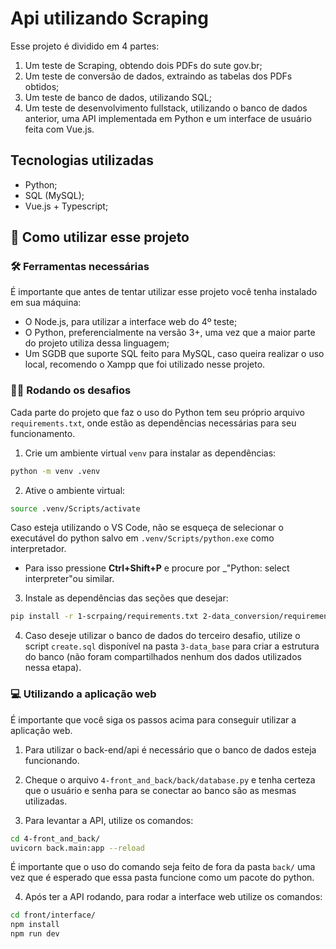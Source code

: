 # Api utilizando Scraping
Esse projeto é dividido em 4 partes:
 1. Um teste de Scraping, obtendo dois PDFs do sute gov.br;
 2. Um teste de conversão de dados, extraindo as tabelas dos PDFs obtidos;
 3. Um teste de banco de dados, utilizando SQL;
 4. Um teste de desenvolvimento fullstack, utilizando o banco de dados anterior, uma API implementada em Python e um interface de usuário feita com Vue.js.


 ## Tecnologias utilizadas
 - Python;
 - SQL (MySQL);
 - Vue.js + Typescript;


 ## 📑 Como utilizar esse projeto


 ### 🛠 Ferramentas necessárias
 É importante que antes de tentar utilizar esse projeto você tenha instalado em sua máquina:
  - O Node.js, para utilizar a interface web do 4º teste;
  - O Python, preferencialmente na versão 3+, uma vez que a maior parte do projeto utiliza dessa linguagem;
  - Um SGDB que suporte SQL feito para MySQL, caso queira realizar o uso local, recomendo o Xampp que foi utilizado nesse projeto.


### 👩‍💻 Rodando os desafios
Cada parte do projeto que faz o uso do Python tem seu próprio arquivo `requirements.txt`, onde estão as dependências necessárias para seu funcionamento.


1. Crie um ambiente virtual `venv` para instalar as dependências:
```bash
python -m venv .venv
```


2. Ative o ambiente virtual:
```bash
source .venv/Scripts/activate
```
Caso esteja utilizando o VS Code, não se esqueça de selecionar o executável do python salvo em `.venv/Scripts/python.exe` como interpretador.
 - Para isso pressione **Ctrl+Shift+P** e procure por _"Python: select interpreter"ou similar.


3. Instale as dependências das seções que desejar:
```bash
pip install -r 1-scrpaing/requirements.txt 2-data_conversion/requirements.txt 4-front_and_back/back/requirements.txt
```


4. Caso deseje utilizar o banco de dados do terceiro desafio, utilize o script `create.sql` disponível na pasta `3-data_base` para criar a estrutura do banco (não foram compartilhados nenhum dos dados utilizados nessa etapa).


### 💻 Utilizando a aplicação web
É importante que você siga os passos acima para conseguir utilizar a aplicação web.


1. Para utilizar o back-end/api é necessário que o banco de dados esteja funcionando.


2. Cheque o arquivo `4-front_and_back/back/database.py` e tenha certeza que o usuário e senha para se conectar ao banco são as mesmas utilizadas.


3. Para levantar a API, utilize os comandos:
```bash
cd 4-front_and_back/
uvicorn back.main:app --reload
```
É importante que o uso do comando seja feito de fora da pasta `back/` uma vez que é esperado que essa pasta funcione como um pacote do python.


4. Após ter a API rodando, para rodar a interface web utilize os comandos:
```bash
cd front/interface/
npm install
npm run dev
```